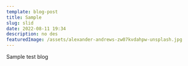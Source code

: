 ```yaml
---
template: blog-post
title: Sample
slug: slid
date: 2022-08-11 19:34
description: no des
featuredImage: /assets/alexander-andrews-zw07kvdahpw-unsplash.jpg
---
```

Sample test blog